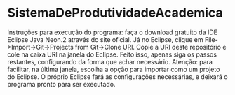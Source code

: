 # SistemaDeProdutividadeAcademica
Instruções para execução do programa: faça o download gratuito da IDE Eclipse Java Neon.2 através do site oficial. Já no Eclipse, clique em File->Import->Git->Projects from Git->Clone URl. Copie a URl deste repositório e cole na caixa URl na janela do Eclipse. Feito isso, apenas siga os passos restantes, configurando da forma que achar necessário. Atenção: para facilitar, na última janela, escolha a opção para importar como um projeto do Eclipse. O próprio Eclipse fará as configurações necessárias, e deixará o programa pronto para ser executado.
